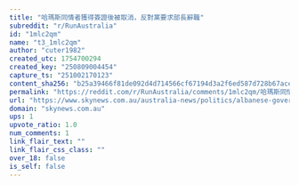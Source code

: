 ```yaml
---
title: "哈瑪斯同情者獲得簽證後被取消，反對黨要求部長辭職"
subreddit: "r/RunAustralia"
id: "1mlc2qm"
name: "t3_1mlc2qm"
author: "cuter1982"
created_utc: 1754700294
created_key: "250809004454"
capture_ts: "251002170123"
content_sha256: "b25a39466f81de092d4d714566cf67194d3a2f6ed587d728b67ace569b769e6d"
permalink: "https://reddit.com/r/RunAustralia/comments/1mlc2qm/哈瑪斯同情者獲得簽證後被取消反對黨要求部長辭職/"
url: "https://www.skynews.com.au/australia-news/politics/albanese-government-under-fire-amid-reports-woman-who-celebrated-october-7-hamas-massacre-has-been-granted-australian-visa/news-story/4110345cbb321f426ff4c1f73315bf61?amp&nk=8e25dd43d790cfe0d1a56caa7c40f85e-1754700173"
domain: "skynews.com.au"
ups: 1
upvote_ratio: 1.0
num_comments: 1
link_flair_text: ""
link_flair_css_class: ""
over_18: false
is_self: false
---
```



